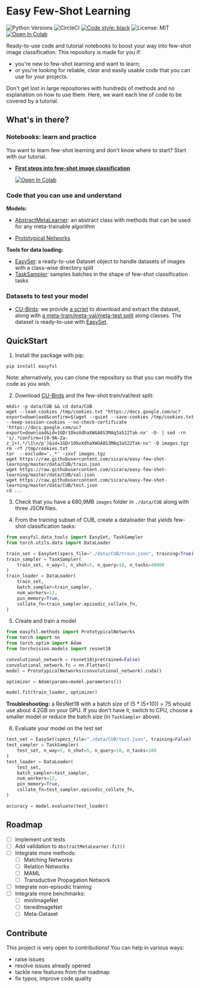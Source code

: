 # Easy Few-Shot Learning
![Python Versions](https://img.shields.io/badge/python-3.6%20|%203.7%20|%203.8-%23EBBD68.svg)
![CircleCI](https://img.shields.io/circleci/build/github/sicara/easy-few-shot-learning)
[![Code style: black](https://img.shields.io/badge/code%20style-black-000000.svg)](https://github.com/python/black)
![License: MIT](https://img.shields.io/badge/license-MIT-green)
[![Open In Colab](https://colab.research.google.com/assets/colab-badge.svg)](https://colab.research.google.com/github/sicara/easy-few-shot-learning/blob/master/notebooks/my_first_few_shot_classifier.ipynb)

Ready-to-use code and tutorial notebooks to boost your way into few-shot image classification. 
This repository is made for you if:

- you're new to few-shot learning and want to learn;
- or you're looking for reliable, clear and easily usable code that you can use for your projects.

Don't get lost in large repositories with hundreds of methods and no explanation on how to use them. Here, we want each line
of code to be covered by a tutorial.
## What's in there?

### Notebooks: learn and practice
You want to learn few-shot learning and don't know where to start? Start with our tutorial.

- **[First steps into few-shot image classification](notebooks/my_first_few_shot_classifier.ipynb)** 
  
    [![Open In Colab](https://colab.research.google.com/assets/colab-badge.svg)](https://colab.research.google.com/github/sicara/easy-few-shot-learning/blob/master/notebooks/my_first_few_shot_classifier.ipynb)

### Code that you can use and understand

**Models:**

- [AbstractMetaLearner](easyfsl/methods/abstract_meta_learner.py): an abstract class with methods that can be used for 
  any meta-trainable algorithm
  
- [Prototypical Networks](easyfsl/methods/prototypical_networks.py)

**Tools for data loading:**

- [EasySet](easyfsl/data_tools/easy_set.py): a ready-to-use Dataset object to handle datasets of images with a class-wise directory split
- [TaskSampler](easyfsl/data_tools/task_sampler.py): samples batches in the shape of few-shot classification tasks

### Datasets to test your model

- [CU-Birds](http://www.vision.caltech.edu/visipedia/CUB-200.html): we provide [a script](scripts/download_CUB.sh) to download
and extract the dataset, along with [a meta-train/meta-val/meta-test split](data/CUB) along classes. The dataset is
  ready-to-use with [EasySet](easyfsl/data_tools/easy_set.py).

## QuickStart
1. Install the package with pip: 
   
```pip install easyfsl```

Note: alternatively, you can clone the repository so that you can modify the code as you wish.
   
2. Download [CU-Birds](http://www.vision.caltech.edu/visipedia/CUB-200.html) and the few-shot train/val/test split:

```
mkdir -p data/CUB && cd data/CUB
wget --load-cookies /tmp/cookies.txt "https://docs.google.com/uc?export=download&confirm=$(wget --quiet --save-cookies /tmp/cookies.txt --keep-session-cookies --no-check-certificate 'https://docs.google.com/uc?export=download&id=1GDr1OkoXdhaXWGA8S3MAq3a522Tak-nx' -O- | sed -rn 's/.*confirm=([0-9A-Za-z_]+).*/\1\n/p')&id=1GDr1OkoXdhaXWGA8S3MAq3a522Tak-nx" -O images.tgz
rm -rf /tmp/cookies.txt
tar  --exclude='._*' -zxvf images.tgz
wget https://raw.githubusercontent.com/sicara/easy-few-shot-learning/master/data/CUB/train.json
wget https://raw.githubusercontent.com/sicara/easy-few-shot-learning/master/data/CUB/val.json
wget https://raw.githubusercontent.com/sicara/easy-few-shot-learning/master/data/CUB/test.json
cd ...
```
   
3. Check that you have a 680,9MB `images` folder in `./data/CUB` along with three JSON files.

4. From the training subset of CUB, create a dataloader that yields few-shot classification tasks:
```python
from easyfsl.data_tools import EasySet, TaskSampler
from torch.utils.data import DataLoader

train_set = EasySet(specs_file="./data/CUB/train.json", training=True)
train_sampler = TaskSampler(
    train_set, n_way=5, n_shot=5, n_query=10, n_tasks=40000
)
train_loader = DataLoader(
    train_set,
    batch_sampler=train_sampler,
    num_workers=12,
    pin_memory=True,
    collate_fn=train_sampler.episodic_collate_fn,
)
```

5. Create and train a model

```python
from easyfsl.methods import PrototypicalNetworks
from torch import nn
from torch.optim import Adam
from torchvision.models import resnet18

convolutional_network = resnet18(pretrained=False)
convolutional_network.fc = nn.Flatten()
model = PrototypicalNetworks(convolutional_network).cuda()

optimizer = Adam(params=model.parameters())

model.fit(train_loader, optimizer)
```

   **Troubleshooting:** a ResNet18 with a batch size of (5 * (5+10)) = 75 whould use about 4.2GB on your GPU.
If you don't have it, switch to CPU, choose a smaller model or reduce the batch size (in `TaskSampler` above).

6. Evaluate your model on the test set

```python
test_set = EasySet(specs_file="./data/CUB/test.json", training=False)
test_sampler = TaskSampler(
    test_set, n_way=5, n_shot=5, n_query=10, n_tasks=100
)
test_loader = DataLoader(
    test_set,
    batch_sampler=test_sampler,
    num_workers=12,
    pin_memory=True,
    collate_fn=test_sampler.episodic_collate_fn,
)

accuracy = model.evaluate(test_loader)
```

## Roadmap

- [ ] Implement unit tests
- [ ] Add validation to `AbstractMetaLearner.fit()`
- [ ] Integrate more methods: 
  - [ ] Matching Networks
  - [ ] Relation Networks
  - [ ] MAML
  - [ ] Transductive Propagation Network
- [ ] Integrate non-episodic training
- [ ] Integrate more benchmarks:
  - [ ] miniImageNet
  - [ ] tieredImageNet
  - [ ] Meta-Dataset

## Contribute
This project is very open to contributions! You can help in various ways:
- raise issues
- resolve issues already opened
- tackle new features from the roadmap
- fix typos, improve code quality



